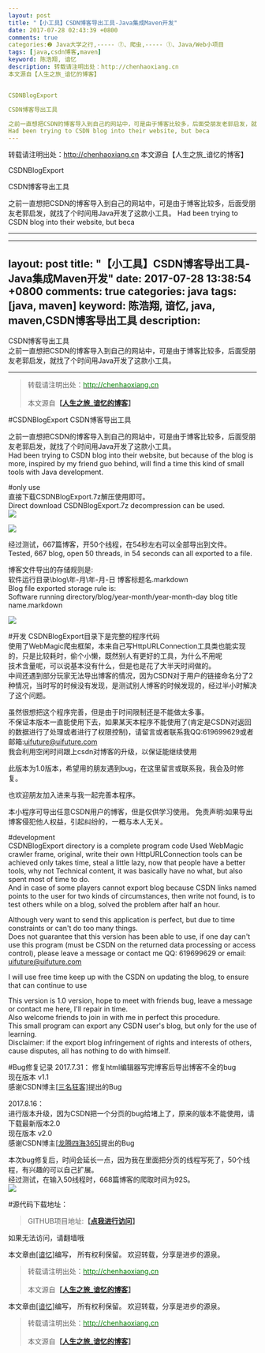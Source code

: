```yaml
---
layout: post
title: "【小工具】CSDN博客导出工具-Java集成Maven开发"
date: 2017-07-28 02:43:39 +0800
comments: true
categories:❷ Java大学之行,----- ⑦、爬虫,----- ①、Java/Web小项目
tags: [java,csdn博客,maven]
keyword: 陈浩翔, 谙忆
description: 转载请注明出处：http://chenhaoxiang.cn
本文源自【人生之旅_谙忆的博客】


CSDNBlogExport

CSDN博客导出工具

之前一直想把CSDN的博客导入到自己的网站中，可是由于博客比较多，后面受朋友老郭启发，就找了个时间用Java开发了这款小工具。 
Had been trying to CSDN blog into their website, but beca 
---
```



转载请注明出处：http://chenhaoxiang.cn
本文源自【人生之旅_谙忆的博客】


CSDNBlogExport

CSDN博客导出工具

之前一直想把CSDN的博客导入到自己的网站中，可是由于博客比较多，后面受朋友老郭启发，就找了个时间用Java开发了这款小工具。 
Had been trying to CSDN blog into their website, but beca
<!-- more -->
----------

---
layout: post
title: "【小工具】CSDN博客导出工具-Java集成Maven开发"
date: 2017-07-28 13:38:54 +0800
comments: true
categories: java
tags: [java, maven]
keyword: 陈浩翔, 谙忆, java, maven,CSDN博客导出工具
description:  
---

CSDN博客导出工具  
之前一直想把CSDN的博客导入到自己的网站中，可是由于博客比较多，后面受朋友老郭启发，就找了个时间用Java开发了这款小工具。  
<!-- more -->
----------

<blockquote cite='陈浩翔'>
<p background-color='#D3D3D3'>转载请注明出处：<a href='http://chenhaoxiang.cn'><font color="green">http://chenhaoxiang.cn</font></a><br><br>
本文源自<strong>【<a href='http://chenhaoxiang.cn' target='_blank'>人生之旅_谙忆的博客</a>】</strong></p>
</blockquote>
#CSDNBlogExport  
CSDN博客导出工具

之前一直想把CSDN的博客导入到自己的网站中，可是由于博客比较多，后面受朋友老郭启发，就找了个时间用Java开发了这款小工具。  
Had been trying to CSDN blog into their website, but because of the blog is more, inspired by my friend guo behind, will find a time this kind of small tools with Java development.  

#only use  
直接下载CSDNBlogExport.7z解压使用即可。   
Direct download CSDNBlogExport.7z decompression can be used.  
![](http://i.imgur.com/H5mMN3E.png)  

![](http://i.imgur.com/MBLoPTU.png)  

经过测试，667篇博客，开50个线程，在54秒左右可以全部导出到文件。  
Tested, 667 blog, open 50 threads, in 54 seconds can all exported to a file.
 
博客文件导出的存储规则是:  
软件运行目录\blog\年-月\年-月-日 博客标题名.markdown   
Blog file exported storage rule is:  
Software running directory/blog/year-month/year-month-day blog title name.markdown  

![](http://i.imgur.com/tWkpxob.png)  

#开发
CSDNBlogExport目录下是完整的程序代码  
使用了WebMagic爬虫框架，本来自己写HttpURLConnection工具类也能实现的，只是比较耗时，偷个小懒，既然别人有更好的工具，为什么不用呢  
技术含量呢，可以说基本没有什么，但是也是花了大半天时间做的。  
中间还遇到部分玩家无法导出博客的情况，因为CSDN对于用户的链接命名分了2种情况，当时写的时候没有发现，是测试别人博客的时候发现的，经过半小时解决了这个问题。  

虽然很想把这个程序完善，但是由于时间限制还是不能做太多事。  
不保证本版本一直能使用下去，如果某天本程序不能使用了(肯定是CSDN对返回的数据进行了处理或者进行了权限控制)，请留言或者联系我QQ:619699629或者邮箱:uifuture@uifuture.com  
我会利用空闲时间跟上csdn对博客的升级，以保证能继续使用  

此版本为1.0版本，希望用的朋友遇到bug，在这里留言或联系我，我会及时修复。

也欢迎朋友加入进来与我一起完善本程序。

本小程序可导出任意CSDN用户的博客，但是仅供学习使用。
免责声明:如果导出博客侵犯他人权益，引起纠纷的，一概与本人无关。


#development  
CSDNBlogExport directory is a complete program code
Used WebMagic crawler frame, original, write their own HttpURLConnection tools can be achieved only takes time, steal a little lazy, now that people have a better tools, why not
Technical content, it was basically have no what, but also spent most of time to do.   
And in case of some players cannot export blog because CSDN links named points to the user for two kinds of circumstances, then write not found, is to test others while on a blog, solved the problem after half an hour.
   
Although very want to send this application is perfect, but due to time constraints or can't do too many things.   
Does not guarantee that this version has been able to use, if one day can't use this program (must be CSDN on the returned data processing or access control), please leave a message or contact me QQ: 619699629 or email: uifuture@uifuture.com  

I will use free time keep up with the CSDN on updating the blog, to ensure that can continue to use  

This version is 1.0 version, hope to meet with friends bug, leave a message or contact me here, I'll repair in time.  
Also welcome friends to join in with me in perfect this procedure.  
This small program can export any CSDN user's blog, but only for the use of learning.  
Disclaimer: if the export blog infringement of rights and interests of others, cause disputes, all has nothing to do with himself.  

#Bug修复记录
2017.7.31：
修复html编辑器写完博客后导出博客不全的bug  
现在版本 v1.1  
感谢CSDN博主<a href="http://blog.csdn.net/zuochao_2013" target='_blank'>[三名狂客]</a>提出的Bug    

2017.8.16：  
进行版本升级，因为CSDN把一个分页的bug给堵上了，原来的版本不能使用，请下载最新版本2.0  
现在版本 v2.0    
感谢CSDN博主<a href="http://blog.csdn.net/u011637069" target='_blank'>[龙腾四海365]</a>提出的Bug   
 
本次bug修复后，时间会延长一点，因为我在里面把分页的线程写死了，50个线程，有兴趣的可以自己扩展。  
经过测试，在输入50线程时，668篇博客的爬取时间为92S。  
![](http://i.imgur.com/XPP3svY.png)

#源代码下载地址：
<blockquote cite='陈浩翔'>
GITHUB项目地址:<strong>【<a href='https://github.com/chenhaoxiang/CSDNBlogExport' target='_blank'>点我进行访问</a>】</strong>
</blockquote>
如果无法访问，请翻墙哦  


本文章由<a href="http://chenhaoxiang.cn/">[谙忆]</a>编写， 所有权利保留。 
欢迎转载，分享是进步的源泉。
<blockquote cite='陈浩翔'>
<p background-color='#D3D3D3'>转载请注明出处：<a href='http://chenhaoxiang.cn'><font color="green">http://chenhaoxiang.cn</font></a><br><br>
本文源自<strong>【<a href='http://chenhaoxiang.cn' target='_blank'>人生之旅_谙忆的博客</a>】</strong></p>
</blockquote>

本文章由<a href="http://chenhaoxiang.cn/">[谙忆]</a>编写， 所有权利保留。 
欢迎转载，分享是进步的源泉。
<blockquote cite='陈浩翔'>
<p background-color='#D3D3D3'>转载请注明出处：<a href='http://chenhaoxiang.cn'><font color="green">http://chenhaoxiang.cn</font></a><br><br>
本文源自<strong>【<a href='http://chenhaoxiang.cn' target='_blank'>人生之旅_谙忆的博客</a>】</strong></p>
</blockquote>
